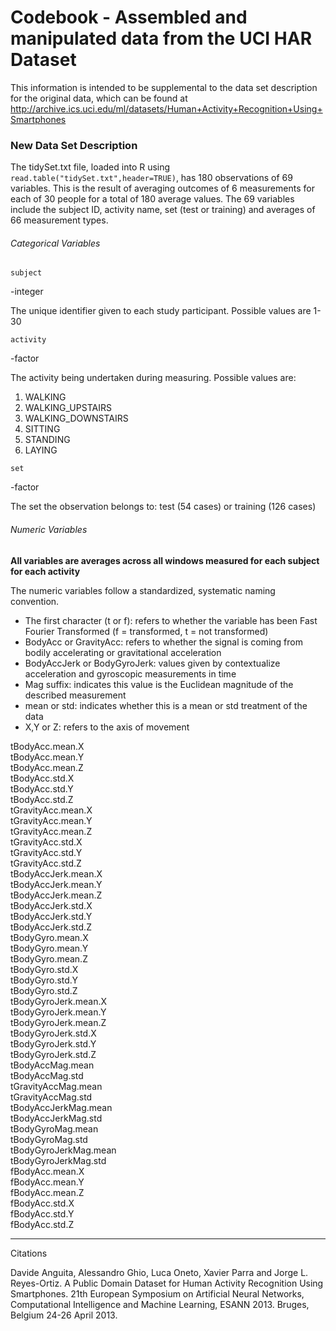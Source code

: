 # Codebook - Assembled and manipulated data from the UCI HAR Dataset

This information is intended to be supplemental to the data set description for
the original data, which can be found at
http://archive.ics.uci.edu/ml/datasets/Human+Activity+Recognition+Using+Smartphones

### New Data Set Description
The tidySet.txt file, loaded into R using `read.table("tidySet.txt",header=TRUE)`, has 180 observations of 69
variables. This is the result of averaging outcomes of 6 measurements for each of 30 people for a total of 180 average
values. The 69 variables include the subject ID, activity name, set (test or training) and averages of 66 measurement
types.

###### Categorical Variables

`subject`

-integer

The unique identifier given to each study participant. Possible values are 1-30

`activity`

-factor 

The activity being undertaken during measuring. Possible values are:
1. WALKING
2. WALKING_UPSTAIRS
3. WALKING_DOWNSTAIRS
4. SITTING
5. STANDING
6. LAYING

`set`

-factor

The set the observation belongs to: test (54 cases) or training (126 cases)


###### Numeric Variables

**All variables are averages across all windows measured for each subject for each activity**

The numeric variables follow a standardized, systematic naming convention.
* The first character (t or f): refers to whether the variable has been Fast Fourier Transformed (f = transformed, t = not transformed)
* BodyAcc or GravityAcc: refers to whether the signal is coming from bodily accelerating or gravitational acceleration
* BodyAccJerk or BodyGyroJerk: values given by contextualize acceleration and gyroscopic measurements in time
* Mag suffix: indicates this value is the Euclidean magnitude of the described measurement
* mean or std: indicates whether this is a mean or std treatment of the data
* X,Y or Z: refers to the axis of movement

tBodyAcc.mean.X  
tBodyAcc.mean.Y  
tBodyAcc.mean.Z  
tBodyAcc.std.X  
tBodyAcc.std.Y  
tBodyAcc.std.Z  
tGravityAcc.mean.X  
tGravityAcc.mean.Y  
tGravityAcc.mean.Z  
tGravityAcc.std.X  
tGravityAcc.std.Y  
tGravityAcc.std.Z  
tBodyAccJerk.mean.X  
tBodyAccJerk.mean.Y  
tBodyAccJerk.mean.Z  
tBodyAccJerk.std.X  
tBodyAccJerk.std.Y  
tBodyAccJerk.std.Z  
tBodyGyro.mean.X  
tBodyGyro.mean.Y  
tBodyGyro.mean.Z  
tBodyGyro.std.X  
tBodyGyro.std.Y  
tBodyGyro.std.Z  
tBodyGyroJerk.mean.X  
tBodyGyroJerk.mean.Y  
tBodyGyroJerk.mean.Z  
tBodyGyroJerk.std.X  
tBodyGyroJerk.std.Y  
tBodyGyroJerk.std.Z  
tBodyAccMag.mean  
tBodyAccMag.std  
tGravityAccMag.mean  
tGravityAccMag.std  
tBodyAccJerkMag.mean  
tBodyAccJerkMag.std  
tBodyGyroMag.mean  
tBodyGyroMag.std  
tBodyGyroJerkMag.mean  
tBodyGyroJerkMag.std  
fBodyAcc.mean.X  
fBodyAcc.mean.Y  
fBodyAcc.mean.Z  
fBodyAcc.std.X  
fBodyAcc.std.Y  
fBodyAcc.std.Z  

---
 Citations

Davide Anguita, Alessandro Ghio, Luca Oneto, Xavier Parra and Jorge L.
Reyes-Ortiz. A Public Domain Dataset for Human Activity Recognition Using
Smartphones. 21th European Symposium on Artificial Neural Networks,
Computational Intelligence and Machine Learning, ESANN 2013. Bruges, Belgium
24-26 April 2013.

